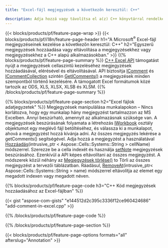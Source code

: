 ```yaml
---
title: "Excel-fájl megjegyzések a következőn keresztül: C++"

description: Adja hozzá vagy távolítsa el a(z) C++ könyvtárral rendelkező Excel- és OpenOffice-táblázatok adatjegyzet-megjegyzéseit.
---
```

{{< blocks/products/pf/feature-page-wrap >}}
{{< blocks/products/pf/i18n/feature-page-header h1="A Microsoft<sup>&reg;</sup> Excel-fájl megjegyzéseinek kezelése a következőn keresztül: C++" h2="Egyszerű megjegyzések hozzáadása vagy eltávolítása a megjegyzésekhez vagy megjegyzésekhez a C++ alapú alkalmazásokban." >}}
{{% blocks/products/pf/feature-page-summary %}}
[C++ Excel API](/cells/cpp/) támogatást nyújt a megjegyzések cellaszintű kezeléséhez megjegyzések hozzáadásával, elérésével és eltávolításával. API biztosítja [IComment](https://reference.aspose.com/cells/cpp/class/aspose.cells.i_comment) és [ICommentCollection](https://reference.aspose.com/cells/cpp/class/aspose.cells.i_comment_collection) szintén [GetIComments()](https://reference.aspose.com/cells/cpp/class/aspose.cells.i_worksheet#ae7cce5f85b7b25a1e5c58df1b613ca5a) a megjegyzések minden szempontból történő kezelésére. A támogatott Excel formátumok közé tartozik az ODS, XLS, XLSX, XLSB és XLSM.
{{% /blocks/products/pf/feature-page-summary %}}

{{% blocks/products/pf/feature-page-section h2="Excel fájlok adatjegyzetek" %}}
Megjegyzések manipulálása munkalapokon – Nincs korlátozva, hogy egy munkalap hány megjegyzést tartalmazzon az MS Excelben. Annyi beszúrható, amennyit az alkalmazásnak szüksége van. A megjegyzések beszúrásának folyamata a létrehozás [IWorkbook](https://reference.aspose.com/cells/cpp/class/aspose.cells.i_workbook) osztály objektumot egy meglévő fájl betöltéséhez, és válassza ki a munkalapot, ahová a megjegyzést hozzá kívánja adni. Az összes megjegyzés lekérése a getComments() segítségével. Adja hozzá a megjegyzést a használatával [Hozzáadás](https://reference.aspose.com/cells/cpp/class/aspose.cells.i_comment_collection#a3f014415e292fa15c6220e9727dad384)(intrusive_ptr < Aspose::Cells::Systems::String > cellName) módszerrel. Szerezze be a cella indexét és használja [setNote](https://reference.aspose.com/cells/cpp/com.aspose.cells/comment#Note) megjegyzések beszúrásához. Ezenkívül a API képes eltávolítani az összes megjegyzést. A módszerek közül néhány az [Megjegyzések törlése()](https://reference.aspose.com/cells/cpp/class/aspose.cells.i_worksheet#ad4e0ea291ae60fc1b5d815e520edc6c3) to Törli az összes megjegyzést a tervezői táblázatban. Ráadásul, [RemoveAt](https://reference.aspose.com/cells/cpp/class/aspose.cells.i_worksheet_collection#addabcc7d7d76874694018fb3ba37b72c)(intrusive_ptr< Aspose::Cells::Systems::String > name) módszerrel eltávolítja az elemet egy megadott indexen vagy megadott néven.

{{% blocks/products/pf/feature-page-code h3="C++ Kód megjegyzések hozzáadásához az Excel-fájlban" %}}

{{< gist "aspose-com-gists" "e144512d2c395c3336f12ce960424686" "add-comment-in-excel.cpp" >}}

{{% /blocks/products/pf/feature-page-code %}}

{{% /blocks/products/pf/feature-page-section %}}

{{< blocks/products/pf/feature-page-options formats="all" afterslug="Annotation" >}}
